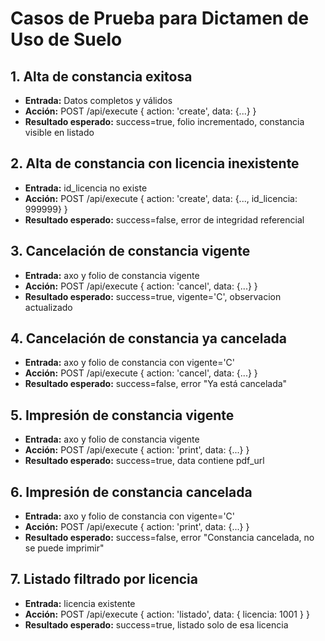 # Casos de Prueba para Dictamen de Uso de Suelo

## 1. Alta de constancia exitosa
- **Entrada:** Datos completos y válidos
- **Acción:** POST /api/execute { action: 'create', data: {...} }
- **Resultado esperado:** success=true, folio incrementado, constancia visible en listado

## 2. Alta de constancia con licencia inexistente
- **Entrada:** id_licencia no existe
- **Acción:** POST /api/execute { action: 'create', data: {..., id_licencia: 999999} }
- **Resultado esperado:** success=false, error de integridad referencial

## 3. Cancelación de constancia vigente
- **Entrada:** axo y folio de constancia vigente
- **Acción:** POST /api/execute { action: 'cancel', data: {...} }
- **Resultado esperado:** success=true, vigente='C', observacion actualizado

## 4. Cancelación de constancia ya cancelada
- **Entrada:** axo y folio de constancia con vigente='C'
- **Acción:** POST /api/execute { action: 'cancel', data: {...} }
- **Resultado esperado:** success=false, error "Ya está cancelada"

## 5. Impresión de constancia vigente
- **Entrada:** axo y folio de constancia vigente
- **Acción:** POST /api/execute { action: 'print', data: {...} }
- **Resultado esperado:** success=true, data contiene pdf_url

## 6. Impresión de constancia cancelada
- **Entrada:** axo y folio de constancia con vigente='C'
- **Acción:** POST /api/execute { action: 'print', data: {...} }
- **Resultado esperado:** success=false, error "Constancia cancelada, no se puede imprimir"

## 7. Listado filtrado por licencia
- **Entrada:** licencia existente
- **Acción:** POST /api/execute { action: 'listado', data: { licencia: 1001 } }
- **Resultado esperado:** success=true, listado solo de esa licencia
